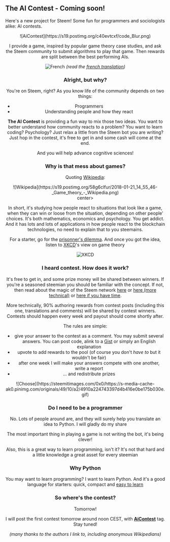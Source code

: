 ## The AI Contest - Coming soon!

Here's a new project for Steem! Some fun for programmers and sociologists alike: AI contests. 

<center>![AiContest](https://s19.postimg.org/c40evtcxf/code_Blur.png)<center>

I provide a game, inspired by popular game theory case studies, and ask the Steem community to submit algorithms to play that game. Then rewards are split between the best performing AIs.

![French](https://s9.postimg.org/3mpd3j2sf/flag-fr-qc_14x21.png) *(read the [french translation](./TEASER-fr.md))*

### Alright, but why?

You're on Steem, right? As you know life of the community depends on two things:

* Programmers
* Understanding people and how they react

**The AI Contest** is providing a fun way to mix those two ideas. You want to better understand how community reacts to a problem? You want to learn coding? Psychology? Just relax a little from the Steem bot you are writing? Just hop in the contest, it's free to get in and some cash will come at the end.

And you will help advance cognitive sciences!


### Why is that mess about games?

Quoting [Wikipedia](https://en.wikipedia.org/wiki/Game_theory): 

<center>![Wikipedia](https://s19.postimg.org/58g6clfur/2018-01-21_14_55_46-_Game_theory_-_Wikipedia.png)</center>center>

In short, it's studying how people react to situations that look like a game, when they can win or loose from the situation, depending on other people' choices. It's both mathematics, economics and psychology. You get addict. And it has lots and lots of applications in how people react to the blockchain technologies, no need to explain that to you steemains.

For a starter, go for the [prisonner's dilemma](https://en.wikipedia.org/wiki/Prisoner%27s_dilemma). And once you got the idea, listen to [XKCD](https://xkcd.com/601/)'s view on game theory

![XKCD](https://imgs.xkcd.com/comics/game_theory.png)

### I heard contest. How does it work?

It's free to get in, and some prize money will be shared between winners. If you're a seasoned steemian you should be familiar with the concept. If not, then read about the magic of the Steem network [here](https://steemit.com/steem/@vinnu/what-is-steem-and-how-does-it-work)  or [here (more technical)](https://steemit.com/steem/@tuck-fheman/what-is-steem) or [here if you have time](https://steemit.com/steemy/@flauwy/60-steem-video-tutorials-for-beginners-the-grand-steemy-collection). 

More technically, 90% authoring rewards from contest posts (including this one, translations and comments) will be shared by contest winners. Contests should happen every week and payout should come shortly after.

The rules are simple: 
* give your answer to the contest as a comment. You may submit several answers. You can post code, alink to a [Gist](gist.github.com) or simply an English explanation
* upvote to add rewards to the pool (of course you don't *have to* but it wouldn't be fair) 
* after one week I will make your answers compete with one another, write a report
* ... and redistribute prizes

<center>![Choose](https://steemitimages.com/0x0/https://s-media-cache-ak0.pinimg.com/originals/49/10/a2/4910a224743397d4b416e0be175b030e.gif)</center>

### Do I need to be a programmer

No. Lots of people around are, and they will surely help you translate an idea to Python. I will gladly do my share

The most important thing in playing a game is not writing the bot, it's being clever!

Also, this is a great way to learn programming, isn't it? It's not that hard and a little knowledge a great asset for every steemian


### Why Python

You may want to learn programming? I want to learn Python. And it's a good language for starters: quick, compact and [easy to learn](https://www.google.fr/search?q=python+quick+tutorial)



### So where's the contest?

Tomorrow!

I will post the first contest tomorrow around noon CEST, with [**AiContest**](https://steemit.com/created/aicontest) tag. Stay tuned!


*(many thanks to the authors I link to, including anonymous Wikipedians)*
